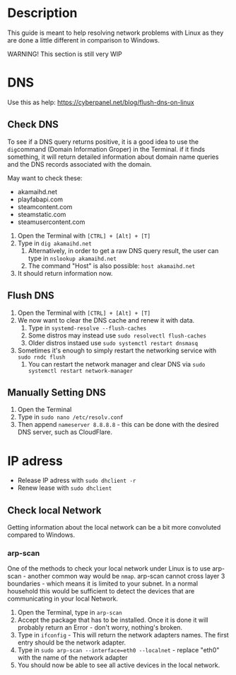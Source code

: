 # Description
This guide is meant to help resolving network problems with Linux as they are done a little different in comparison to Windows.

WARNING! This section is still very WIP
# DNS
Use this as help: https://cyberpanel.net/blog/flush-dns-on-linux
## Check DNS
To see if a DNS query returns positive, it is a good idea to use the `dig`command (Domain Information Groper) in the Terminal. if it finds something, it will return detailed information about domain name queries and the DNS records associated with the domain.

May want to check these:
* akamaihd.net
* playfabapi.com
* steamcontent.com
* steamstatic.com
* steamusercontent.com

1. Open the Terminal with `[CTRL] + [Alt] + [T]`
2. Type in `dig akamaihd.net`
	1. Alternatively, in order to get a raw DNS query result, the user can type in `nslookup akamaihd.net`
	2. The command "Host" is also possible: `host akamaihd.net`
3. It should return information now.
## Flush DNS
1. Open the Terminal with `[CTRL] + [Alt] + [T]`
2. We now want to clear the DNS cache and renew it with data.
	1. Type in `systemd-resolve --flush-caches` 
	2. Some distros may instead use `sudo resolvectl flush-caches`
	3. Older distros instaed use `sudo systemctl restart dnsmasq`
3. Sometimes it's enough to simply restart the networking service with `sudo rndc flush`
	1. You can restart the network manager and clear DNS via `sudo systemctl restart network-manager`
## Manually Setting DNS
1. Open the Terminal
2. Type in `sudo nano /etc/resolv.conf`
3. Then append `nameserver 8.8.8.8` - this can be done with the desired DNS server, such as CloudFlare.
# IP adress
* Release IP adress with `sudo dhclient -r`
* Renew lease with  `sudo dhclient`
## Check local Network
Getting information about the local network can be a bit more convoluted compared to Windows.
### arp-scan
One of the methods to check your local network under Linux is to use arp-scan - another common way would be `nmap`. arp-scan cannot cross layer 3 boundaries - which means it is limited to your subnet. In a normal household this would be sufficient to detect the devices that are communicating in your local Network.

1. Open the Terminal, type in `arp-scan`
2. Accept the package that has to be installed. Once it is done it will probably return an Error - don't worry, nothing's broken.
3. Type in `ifconfig` - This will return the network adapters names. The first entry should be the network adapter.
4. Type in `sudo arp-scan --interface=eth0 --localnet` - replace "eth0" with the name of the network adapter
5. You should now be able to see all active devices in the local network.